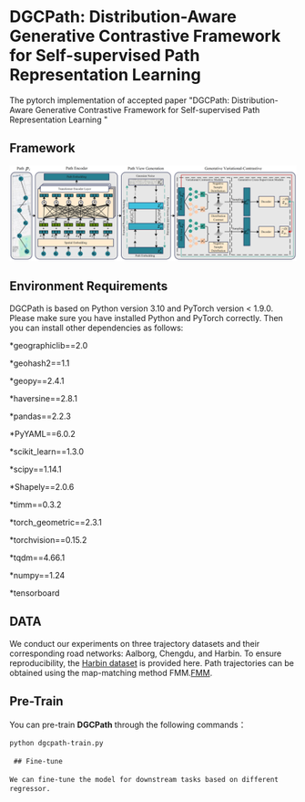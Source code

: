 # DGCPath: Distribution-Aware Generative Contrastive Framework for Self-supervised Path Representation Learning

The pytorch implementation of accepted paper "DGCPath: Distribution-Aware Generative Contrastive Framework for Self-supervised Path Representation Learning
"

## Framework
<div align=center>
<img src="Framework.png"/>
</div>

## Environment Requirements

DGCPath is based on Python version 3.10 and PyTorch version < 1.9.0. Please make sure you have installed Python and PyTorch correctly. Then you can install other dependencies as follows:

*geographiclib==2.0

*geohash2==1.1

*geopy==2.4.1 

*haversine==2.8.1

*pandas==2.2.3 

*PyYAML==6.0.2 

*scikit_learn==1.3.0 

*scipy==1.14.1 

*Shapely==2.0.6 

*timm==0.3.2 

*torch_geometric==2.3.1 

*torchvision==0.15.2 

*tqdm==4.66.1 

*numpy==1.24 

*tensorboard


## DATA

We conduct our experiments on three trajectory datasets and their corresponding road networks: Aalborg, Chengdu, and Harbin. To ensure reproducibility, the [Harbin dataset](https://drive.google.com/file/d/1TqupyC0LVqUtGfoPuXmIjm2VUke1lx0b/view) is provided here. Path trajectories can be obtained using the map-matching method FMM.[FMM](https://github.com/cyang-kth/fmm). 


## Pre-Train

You can pre-train **DGCPath** through the following commands：

```shell
python dgcpath-train.py 

 ## Fine-tune

We can fine-tune the model for downstream tasks based on different regressor.

